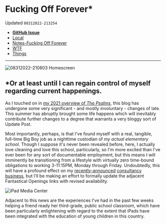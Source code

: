 # Fucking Off Forever*
Updated `08312022-213254`

- [**GitHub Issue**](https://github.com/extratone/bilge/issues/363)
- [Local](drafts://open?uuid=1B3F92E5-7F8A-49F4-9C29-1714F3999FE8)
- [Notes-Fucking Off Forever](drafts://open?uuid=4DF234AA-51C4-4B22-B251-803E984345FC)
- [WTF](https://davidblue.wtf/drafts/1B3F92E5-7F8A-49F4-9C29-1714F3999FE8.html)
- [Things](things:///show?id=UhAbJ8GXNTzSRFJ14xisc)

---

![08312022-210803 Homescreen](https://i.snap.as/9gA3TMn4.png)

## *Or at least until I can regain control of myself regarding current happenings.

<!--more-->

As I touched on in [my 2021 overview of *The Psalms*](https://bilge.world/2021), this blog has undergone some very significant - and mostly involuntary - changes of late. This summer has abruptly brought some life happens which will inevitably contribute further changes to a degree that warrants a very bloggy sort of Update Post.

Most importantly, perhaps, is that I've found myself with a real, tangible, full-time Big Boy job as a nighttime custodian of *my actual elementary school*. Though I suppose it's never been revealed before, here, I actually love cleaning and love this school, particularly, so I'm more excited than I've ever been for any sort of documentable employment, but this means I will imminently be transitioning from a lifestyle with virtually zero time-bound obligations to working 3-11:15PM, Monday through Friday. Undoubtedly, this will have a profound effect on my [recently-announced](https://twitter.com/NeoYokel/status/1542999255497023489) [consultancy business](https://davidblue.wtf/services), but I'll be making an effort to formally update the adjacent Fantastical Openings links with revised availability.

![iPad Media Center](https://i.snap.as/Kxyy5PxB.jpeg)

Adjacent to this news are the experiences I've had in the past few weeks helping a friend ready her third-grade, public school classroom, which have been particularly enlightening with regard to the extent that iPads have been integrated with the education of young children in this country.

<!--comment-->